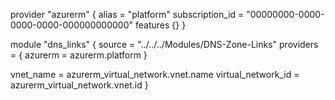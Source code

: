 provider "azurerm" {
  alias           = "platform"
  subscription_id = "00000000-0000-0000-0000-000000000000"
  features {}
}

module "dns_links" {
  source = "../../../Modules/DNS-Zone-Links"
  providers = {
    azurerm = azurerm.platform
  }

  vnet_name          = azurerm_virtual_network.vnet.name
  virtual_network_id = azurerm_virtual_network.vnet.id
}